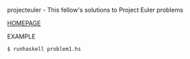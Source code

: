 projecteuler - This fellow's solutions to Project Euler problems

[HOMEPAGE](http://projecteuler.net/)

EXAMPLE

	$ runhaskell problem1.hs